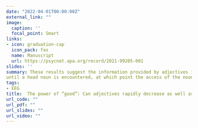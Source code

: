 ```yaml
---
date: "2022-04-01T00:00:00Z"
external_link: ""
image: 
  caption: ''
  focal_point: Smart
links:
- icon: graduation-cap
  icon_pack: fas
  name: Manuscript
  url: https://psycnet.apa.org/record/2021-99205-001
slides: ''
summary: These results suggest the information provided by adjectives is buffered
until a head noun is encountered, at which point the access of the noun’s semantics is shaped in parallel by both the adjective and the sentence-level representation.
tags:
- EEG
title:  The power of “good”: Can adjectives rapidly decrease as well as increase the availability of the upcoming noun? 
url_code: ""
url_pdf: ""
url_slides: ""
url_video: ""
---
```

